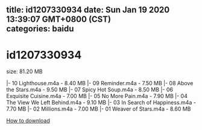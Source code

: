
title: id1207330934
date: Sun Jan 19 2020 13:39:07 GMT+0800 (CST)    
categories: baidu
---

# id1207330934
size: 81.20 MB
 
 
|- 10 Lighthouse.m4a - 8.40 MB
|- 09 Reminder.m4a - 7.50 MB
|- 08 Above the Stars.m4a - 9.50 MB
|- 07 Spicy Hot Soup.m4a - 8.50 MB
|- 06 Exquisite Cuisine.m4a - 7.00 MB
|- 05 No More Pain.m4a - 7.90 MB
|- 04 The View We Left Behind.m4a - 9.10 MB
|- 03 In Search of Happiness.m4a - 7.70 MB
|- 02 Millions.m4a - 7.00 MB
|- 01 Weaver of Stars.m4a - 8.60 MB

[How to download](https://bpcam.bemobtrk.com/go/2ceec3aa-1ca2-46d6-b9ff-aaa5c184517c?jno=1825)